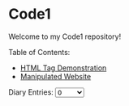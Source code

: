 
# Code1 

Welcome to my Code1 repository!

Table of Contents:
* [HTML Tag Demonstration](Tags.html)
* [Manipulated Website](https://github.com/YasminZahrir/Code1/assets/173050635/ce0eb096-ade0-4f7e-a64b-85f4e36affa2)

<label for="Diary-Entries">Diary Entries:</label>
<select name="Diary-Entries" id="Diary-Entries">
    <option value="Nothing">0</option>
    <option value="Day1"><a href="../Code1/Diary Entries/Day1">Day 1</a></option>
    <option value="Day2">Day 2</option>
</select>